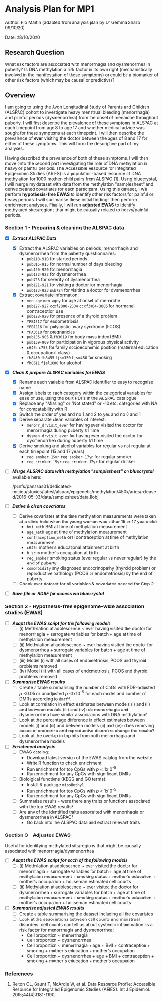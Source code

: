 # Analysis Plan for MP1

Author:   Flo Martin (adapted from analysis plan by Dr Gemma Sharp 09/10/20)

Date:     28/10/2020

## Research Question   
What risk factors are associated with menorrhagia and dysmenorrhea in puberty? Is DNA methylation a risk factor in its own right (mechanistically involved in the 
manifestation of these symptoms) or could be a biomarker of other risk factors (which may be causal or predictive)?

## Overview
I am going to using the Avon Longitudinal Study of Parents and Children (ALSPAC) cohort to investigate heavy menstrual bleeding (menorrhagia) and painful periods
(dysmenorrhea) from the onset of menarche throughout puberty. I will first describe the prevalence of these symptoms in ALSPAC at each timepoint from age 8 to age
17 and whether medical advice was sought for these symptoms at each timepoint. I will then describe the prevalence of **ever** visiting the doctor between the ages
of 8 and 17 for either of these symptoms. This will form the descriptive part of my analyses.

Having described the prevalence of both of these symptoms, I will then move onto the second part investigating the role of DNA methylation in heavy or painful
periods. The Accessible Resource for Integrated Epigenomic Studies (ARIES) is a population-based resource of DNA methylation for 1000 mother-child pairs from
ALSPAC (1). Using bluecrystal, I will merge my dataset with data from the methylation "samplesheet" and derive cleaned covariates for each participant. Using this
dataset, I will perform **hypothesis-free EWAS** to identify other risk factors for painful or heavy periods. I will summarise these initial findings then perform
enrichment analyses. Finally, I will run **adjusted EWAS** to identify methylated sites/regions that might be causally related to heavy/painful periods.

### Section 1 - Preparing & cleaning the ALSPAC data

- [x] _**Extract ALSPAC Data**_
  - [x] Extract the ALSPAC variables on periods, menorrhagia and dysmenorrhea from the puberty questionnaires:
    - `pub110-910` for started periods
    - `pub315-915` for normal number of days bleeding
    - `pub120-920` for menorrhagia 
    - `pub122-922` for dysmenorrhea
    - `pub723` for severity of dysmenorrhea    
    - `pub121-921` for visiting a doctor for menorrhagia 
    - `pub123-923` `pub724` for visiting a doctor for dysmenorrhea
  - [x] Extract covariate information: 
    - `men_age` `men_agey` for age at onset of menarche
    - `pub127-927` `ccxf2000-2004` `ccxf3004-3005` for hormonal contraception use
    - `pub128-928` for presence of a thyroid problem
    - `YPB1217` for endometriosis
    - `YPB1216` for polycystic ovary syndrome (PCOS)
    - `YPA3310` for pregnancies
    - `pub105-905` & `fh3019` for body mass index (BMI)
    - `pub109-909` for participation in vigorous physical activity
    - `c645a` `c755` for family socioeconomic position (maternal education & occupational class)
    - `fh8450` `fh8455` `fjsm350` `fjsm450` for smoking
    - `fh8511` `fjal1000` for alcohol
 
 - [x] _**Clean & prepare ALSPAC variables for EWAS**_
    - [x] Rename each variable from ALSPAC identifier to easy to recognise name
    - [x] Assign labels to each category within the categorical variables for ease of use, using the built PDFs in the ALSPAC catalogue
    - [x] Replace any "Missing" or "Not stated" or -10 etc. categories with NA for compatability with R
    - [x] Switch the order of yes and no 1 and 2 to yes and no 0 and 1
    - [x] Derive separate clean variables of interest:
       - `menorr_drvisit_ever` for having ever visited the doctor for menorrhagia during puberty ≥1 time
       - `dysmen_drvisit_ever` for having ever visited the doctor for dysmenorrhea during puberty ≥1 time
    - [x] Derive smoking and alcohol variables for regular vs not regular at each timepoint (15 and 17 years)
       - `reg_smoker_15yr` `reg_smoker_17yr` for regular smoker
       - `reg_drinker_15yr` `reg_drinker_17yr` for regular drinker
       
- [ ] _**Merge ALSPAC data with methylation "samplesheet" on bluecrystal**_ available here:

    /panfs/panasas01/dedicated-mrcieu/studies/latest/alspac/epigenetic/methylation/450k/aries/released/2016-05-03/data/samplesheet/data.Robj    

- [ ] _**Derive & clean covariates**_ 
  - [ ] Derive covariates at the time methylation measurements were taken at a clinic held when the young woman was either 15 or 17 years old:
    - `bmi_meth` BMI at time of methylation measurement
    - `age_meth` age at time of methylation measurement
    - `contraception_meth` oral contraception at time of methylation measurement
    - `c645a` mother's educational attainment at birth
    - `b_sc_m` mother's occupation at birth
    - `reg_smoker` smoking status (ever regular vs never regular) by the end of puberty
    - `comorbidity` any diagnosed endocrinopathy (thyroid problem) or reproductive pathology (PCOS or endometriosis) by the end of puberty
  - [ ] Check over dataset for all variables & covariates needed for Step 2
  
- [ ] _**Save file on RDSF for access via bluecrystal**_

### Section 2 - Hypothesis-free epigenome-wide association studies (EWAS)

- [ ] _**Adapt the EWAS script for the following models**_
  - [ ] (i)   Methylation at adolescence ~ ever having visited the doctor for menorrhagia + surrogate variables for batch + age at time of methylation measurement
  - [ ] (ii)  Methylation at adolescence ~ ever having visited the doctor for dysmenorrhea + surrogate variables for batch + age at time of methylation measurement
  - [ ] (iii) Model (i) with all cases of endometriosis, PCOS and thyroid problems removed
  - [ ] (iv)  Model (ii) with all cases of endometriosis, PCOS and thyroid problems removed
  
- [ ] _**Summarise EWAS results**_
  - [ ] Create a table summarising the number of CpGs with FDR-adjusted *p* <0.05 or unadjusted *p* <1x10<sup>-5</sup> for each model and number of DMRs according to `dmrff`. 
  - [ ] Look at correlation in effect estimates between models (i) and (ii) and between models (iii) and (iv): do menorrhagia and dysmenorrhea have similar associations with DNA methylation?
  - [ ] Look at the percentage difference in effect estimates between models (i) and (iii) and between models (ii) and (iv): does removing cases of endocrine and reproductive disorders change the results?
  - [ ] Look at the overlap in top hits from both menorrhagia and dysmenorrhea models
  
- [ ] _**Enrichment analysis**_
  - [ ] EWAS catalog:
    - Download latest version of the EWAS catalog from the website
    - Write R function to check enrichment
    - Run enrichment for top CpGs with *p* < 1x10<sup>-5</sup>
    - Run enrichment for any CpGs with significant DMRs
  - [ ] Bioloigical functions (KEGG and GO terms):
    - Install R package `missMethyl`
    - Run enrichment for top CpGs with *p* < 1x10<sup>-5</sup>
    - Run enrichment for any CpGs with significant DMRs
  - [ ] Summarise results - were there any traits or functions associated with the top EWAS results?
  - [ ] Are any of the identified traits assocaited with menorrhagia or dysmenorrhea in ALSPAC?
    - Go back into the ALSPAC data and extract relevant traits

### Section 3 - Adjusted EWAS   
Useful for identifying methylated sits/regions that might be causally associated with menorrhagia/dysmenorrhea

- [ ] _**Adapt the EWAS script for each of the following models**_
  - [ ] (i) Methylation at adolescence ~ ever visited the doctor for menorrhagia + surrogate variables for batch + age at time of methylation measurement + smoking status + mother's education + mother's occupation + houseman estimated cell counts
  - [ ] (ii) Methylation at adolescence ~ ever visited the doctor for dysmenorrhea + surrogate variables for batch + age at time of methylation measurement + smoking status + mother's education + mother's occupation + houseman estimated cell counts

- [ ] _**Summarise adjusted EWAS results**_
  - [ ] Create a table summarising the dataset including all the covariates
  - [ ] Look at the associations between cell counts and menstrual disorders: cell counts can tell us about systemic inflammation as a risk factor for menorrhagia and dysmenorrhea:
    - Cell proportion ~ menorrhagia
    - Cell proportion ~ dysmenorrhea
    - Cell proportion ~ menorrhagia + age + BMI + contraception + smoking + mother's education + mother's occupation
    - Cell proportion ~ dysmenorrhea + age + BMI + contraception + smoking + mother's education + mother's occupation
  
### References
  1. Relton CL, Gaunt T, McArdle W, et al. Data Resource Profile: Accessible Resource for Integrated Epigenomic Studies (ARIES). Int J Epidemiol. 2015;44(4):1181-1190.
